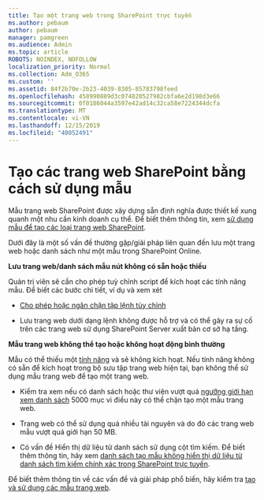 ```yaml
---
title: Tạo một trang web trong SharePoint trực tuyến
ms.author: pebaum
author: pebaum
manager: pamgreen
ms.audience: Admin
ms.topic: article
ROBOTS: NOINDEX, NOFOLLOW
localization_priority: Normal
ms.collection: Adm_O365
ms.custom: ''
ms.assetid: 84f2b70e-2b23-4039-8305-85783798feed
ms.openlocfilehash: 458990889d3c074820527982cbfa6e2d198d3e66
ms.sourcegitcommit: 0f0186044a3597e42ad14c32ca58e7224344dcfa
ms.translationtype: MT
ms.contentlocale: vi-VN
ms.lasthandoff: 12/15/2019
ms.locfileid: "40052491"
---
```

# <a name="create-sharepoint-sites-using-templates"></a>Tạo các trang web SharePoint bằng cách sử dụng mẫu

Mẫu trang web SharePoint được xây dựng sẵn định nghĩa được thiết kế xung quanh một nhu cần kinh doanh cụ thể. Để biết thêm thông tin, xem [sử dụng mẫu để tạo các loại trang web SharePoint](https://support.office.com/article/using-templates-to-create-different-kinds-of-sharepoint-sites-449eccec-ff99-4cf3-b62e-dcfee37e8da4).

Dưới đây là một số vấn đề thường gặp/giải pháp liên quan đến lưu một trang web hoặc danh sách như một mẫu trong SharePoint Online. 

**Lưu trang web/danh sách mẫu nút không có sẵn hoặc thiếu**

Quản trị viên sẽ cần cho phép tuỳ chỉnh script để kích hoạt các tính năng mẫu. Để biết các bước chi tiết, ví dụ và xem xét 

- [Cho phép hoặc ngăn chặn tập lệnh tùy chỉnh](https://docs.microsoft.com/sharepoint/allow-or-prevent-custom-script)

- Lưu trang web dưới dạng lệnh không được hỗ trợ và có thể gây ra sự cố trên các trang web sử dụng SharePoint Server xuất bản cơ sở hạ tầng.

**Mẫu trang web không thể tạo hoặc không hoạt động bình thường**

Mẫu có thể thiếu một [tính năng](https://social.technet.microsoft.com/wiki/contents/articles/14423.sharepoint-2013-existing-features-guid.aspx) và sẽ không kích hoạt. Nếu tính năng không có sẵn để kích hoạt trong bộ sưu tập trang web hiện tại, bạn không thể sử dụng mẫu trang web để tạo một trang web.

- Kiểm tra xem nếu có danh sách hoặc thư viện vượt quá [ngưỡng giới hạn xem danh sách](https://support.office.com/article/Manage-large-lists-and-libraries-in-SharePoint-B8588DAE-9387-48C2-9248-C24122F07C59) 5000 mục vì điều này có thể chặn tạo một mẫu trang web.

- Trang web có thể sử dụng quá nhiều tài nguyên và do đó các trang web mẫu vượt quá giới hạn 50 MB.


- Có vấn đề Hiển thị dữ liệu từ danh sách sử dụng cột tìm kiếm. Để biết thêm thông tin, hãy xem [danh sách tạo mẫu không hiển thị dữ liệu từ danh sách tìm kiếm chính xác trong SharePoint trực tuyến](https://docs.microsoft.com/sharepoint/support/lists-and-libraries/template-generated-list-incorrect-data).

Để biết thêm thông tin về các vấn đề và giải pháp phổ biến, hãy kiểm tra [tạo và sử dụng các mẫu trang web](https://support.office.com/article/Create-and-use-site-templates-60371B0F-00E0-4C49-A844-34759EBDD989).



